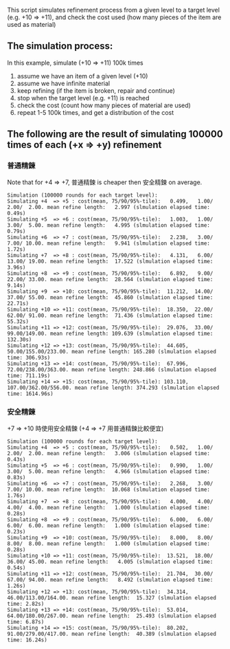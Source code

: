This script simulates refinement process from a given level to a target level (e.g. +10 => +11),
and check the cost used (how many pieces of the item are used as material)

## The simulation process:

In this example, simulate (+10 => +11) 100k times

1. assume we have an item of a given level (+10)
2. assume we have infinite material
3. keep refining (if the item is broken, repair and continue)
4. stop when the target level (e.g. +11) is reached
5. check the cost (count how many pieces of material are used)
6. repeat 1-5 100k times, and get a distribution of the cost

## The following are the result of simulating 100000 times of each (+x => +y) refinement

### 普通精鍊

Note that for +4 => +7, 普通精鍊 is cheaper then 安全精鍊 on average.

```
Simulation (100000 rounds for each target level):
Simulating +4  => +5 : cost(mean, 75/90/95%-tile):   0.499,   1.00/  2.00/  2.00. mean refine length:   2.997 (slmulation elapsed time: 0.49s)
Simulating +5  => +6 : cost(mean, 75/90/95%-tile):   1.003,   1.00/  3.00/  5.00. mean refine length:   4.995 (slmulation elapsed time: 0.79s)
Simulating +6  => +7 : cost(mean, 75/90/95%-tile):   2.238,   3.00/  7.00/ 10.00. mean refine length:   9.941 (slmulation elapsed time: 1.72s)
Simulating +7  => +8 : cost(mean, 75/90/95%-tile):   4.131,   6.00/ 13.00/ 19.00. mean refine length:  17.522 (slmulation elapsed time: 3.96s)
Simulating +8  => +9 : cost(mean, 75/90/95%-tile):   6.892,   9.00/ 22.00/ 33.00. mean refine length:  28.564 (slmulation elapsed time: 9.14s)
Simulating +9  => +10: cost(mean, 75/90/95%-tile):  11.212,  14.00/ 37.00/ 55.00. mean refine length:  45.860 (slmulation elapsed time: 22.71s)
Simulating +10 => +11: cost(mean, 75/90/95%-tile):  18.350,  22.00/ 62.00/ 91.00. mean refine length:  71.436 (slmulation elapsed time: 55.32s)
Simulating +11 => +12: cost(mean, 75/90/95%-tile):  29.076,  33.00/ 99.00/149.00. mean refine length: 109.639 (slmulation elapsed time: 132.30s)
Simulating +12 => +13: cost(mean, 75/90/95%-tile):  44.605,  50.00/155.00/233.00. mean refine length: 165.280 (slmulation elapsed time: 306.93s)
Simulating +13 => +14: cost(mean, 75/90/95%-tile):  67.996,  72.00/238.00/363.00. mean refine length: 248.866 (slmulation elapsed time: 711.19s)
Simulating +14 => +15: cost(mean, 75/90/95%-tile): 103.110, 107.00/362.00/556.00. mean refine length: 374.293 (slmulation elapsed time: 1614.96s)
```

### 安全精鍊

+7 => +10 時使用安全精鍊 (+4 => +7 用普通精鍊比較便宜)

```
Simulation (100000 rounds for each target level):
Simulating +4  => +5 : cost(mean, 75/90/95%-tile):   0.502,   1.00/  2.00/  2.00. mean refine length:   3.006 (slmulation elapsed time: 0.43s)
Simulating +5  => +6 : cost(mean, 75/90/95%-tile):   0.990,   1.00/  3.00/  5.00. mean refine length:   4.966 (slmulation elapsed time: 0.83s)
Simulating +6  => +7 : cost(mean, 75/90/95%-tile):   2.268,   3.00/  7.00/ 10.00. mean refine length:  10.068 (slmulation elapsed time: 1.76s)
Simulating +7  => +8 : cost(mean, 75/90/95%-tile):   4.000,   4.00/  4.00/  4.00. mean refine length:   1.000 (slmulation elapsed time: 0.28s)
Simulating +8  => +9 : cost(mean, 75/90/95%-tile):   6.000,   6.00/  6.00/  6.00. mean refine length:   1.000 (slmulation elapsed time: 0.23s)
Simulating +9  => +10: cost(mean, 75/90/95%-tile):   8.000,   8.00/  8.00/  8.00. mean refine length:   1.000 (slmulation elapsed time: 0.28s)
Simulating +10 => +11: cost(mean, 75/90/95%-tile):  13.521,  18.00/ 36.00/ 45.00. mean refine length:   4.005 (slmulation elapsed time: 0.54s)
Simulating +11 => +12: cost(mean, 75/90/95%-tile):  21.704,  30.00/ 67.00/ 94.00. mean refine length:   8.492 (slmulation elapsed time: 1.26s)
Simulating +12 => +13: cost(mean, 75/90/95%-tile):  34.314,  46.00/113.00/164.00. mean refine length:  15.327 (slmulation elapsed time: 2.82s)
Simulating +13 => +14: cost(mean, 75/90/95%-tile):  53.014,  64.00/180.00/267.00. mean refine length:  25.493 (slmulation elapsed time: 6.87s)
Simulating +14 => +15: cost(mean, 75/90/95%-tile):  80.202,  91.00/279.00/417.00. mean refine length:  40.389 (slmulation elapsed time: 16.24s)
```

